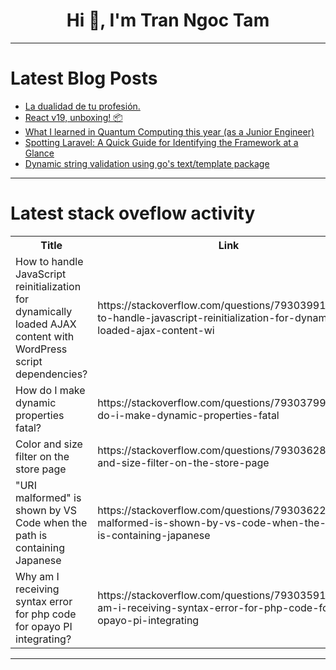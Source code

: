 <h1 align="center">Hi 👋, I'm Tran Ngoc Tam</h1>

---

# Latest Blog Posts 
<!-- BLOG-POST-LIST:START -->
- [La dualidad de tu profesión.](https://dev.to/ulisesserranop/la-dualidad-de-tu-profesion-4ahb)
- [React v19, unboxing! 📦](https://dev.to/rlgino/react-v19-unboxing-df2)
- [What I learned in Quantum Computing this year &lpar;as a Junior Engineer&rpar;](https://dev.to/taradev/what-i-learned-in-quantum-computing-this-year-as-a-junior-engineer-1i5a)
- [Spotting Laravel: A Quick Guide for Identifying the Framework at a Glance](https://dev.to/radson2005official/spotting-laravel-a-quick-guide-for-identifying-the-framework-at-a-glance-5h39)
- [Dynamic string validation using go&#39;s text/template package](https://dev.to/sleeyax/dynamic-string-validation-using-gos-texttemplate-package-2b65)
<!-- BLOG-POST-LIST:END -->

---

# Latest stack oveflow activity
<table>
  <tr><th>Title</th><th>Link</th></tr>
  <!-- STACKOVERFLOW:START --><tr><td>How to handle JavaScript reinitialization for dynamically loaded AJAX content with WordPress script dependencies?</td><td>https://stackoverflow.com/questions/79303991/how-to-handle-javascript-reinitialization-for-dynamically-loaded-ajax-content-wi</td></tr><tr><td>How do I make dynamic properties fatal?</td><td>https://stackoverflow.com/questions/79303799/how-do-i-make-dynamic-properties-fatal</td></tr><tr><td>Color and size filter on the store page</td><td>https://stackoverflow.com/questions/79303628/color-and-size-filter-on-the-store-page</td></tr><tr><td>&quot;URI malformed&quot; is shown by VS Code when the path is containing Japanese</td><td>https://stackoverflow.com/questions/79303622/uri-malformed-is-shown-by-vs-code-when-the-path-is-containing-japanese</td></tr><tr><td>Why am I receiving syntax error for php code for opayo PI integrating?</td><td>https://stackoverflow.com/questions/79303591/why-am-i-receiving-syntax-error-for-php-code-for-opayo-pi-integrating</td></tr><!-- STACKOVERFLOW:END -->
</table>

---


